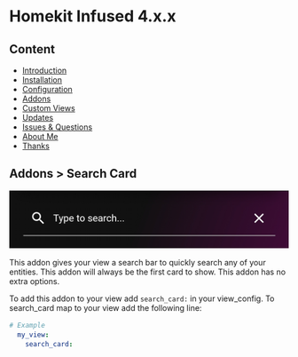 # Homekit Infused 4.x.x

## Content
- [Introduction](index.md)
- [Installation](installation.md)
- [Configuration](configuration.md)
- [Addons](addons.md)
- [Custom Views](custom_views.md)
- [Updates](updates.md)
- [Issues & Questions](issues.md)
- [About Me](about.md)
- [Thanks](thanks.md)

## Addons > Search Card

![Homekit Infused](../images/search-card.png)

This addon gives your view a search bar to quickly search any of your entities.
This addon will always be the first card to show.
This addon has no extra options.

To add this addon to your view add `search_card:` in your view_config.
To search_card map to your view add the following line:

```yaml
# Example
  my_view:
    search_card:
```     
